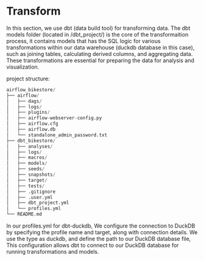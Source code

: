 # Transform

In this section, we use dbt (data build tool) for transforming data. The dbt models folder (located in /dbt_project/) is the core of the transformaition process, it contains models that has the SQL logic for various transformations within our data warehouse (duckdb database in this case), such as joining tables, calculating derived columns, and aggregating data. These transformations are essential for preparing the data for analysis and visualization.

project structure:

```python
airflow_bikestore/
├── airflow/
│   ├── dags/
│   ├── logs/
│   ├── plugins/
│   ├── airflow-webserver-config.py
│   ├── airflow.cfg
│   ├── airflow.db
│   └── standalone_admin_password.txt
├── dbt_bikestore/
│   ├── analyses/
│   ├── logs/
│   ├── macros/
│   ├── models/
│   ├── seeds/
│   ├── snapshots/
│   ├── target/
│   ├── tests/
│   ├── .gitignore
│   ├── .user.yml
│   ├── dbt_project.yml
│   └── profiles.yml
└── README.md
```

In our profiles.yml for dbt-duckdb, We configure the connection to DuckDB by specifying the profile name and target, along with connection details. We use the type as duckdb, and define the path to our DuckDB database file, This configuration allows dbt to connect to our DuckDB database for running transformations and models.




